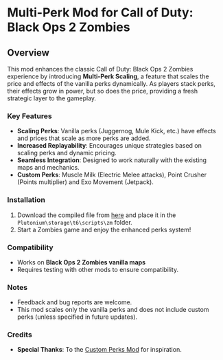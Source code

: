 # Multi-Perk Mod for Call of Duty: Black Ops 2 Zombies

## Overview
This mod enhances the classic Call of Duty: Black Ops 2 Zombies experience by introducing **Multi-Perk Scaling**, a feature that scales the price and effects of the vanilla perks dynamically. As players stack perks, their effects grow in power, but so does the price, providing a fresh strategic layer to the gameplay.

### Key Features
- **Scaling Perks**: Vanilla perks (Juggernog, Mule Kick, etc.) have effects and prices that scale as more perks are added.
- **Increased Replayability**: Encourages unique strategies based on scaling perks and dynamic pricing.
- **Seamless Integration**: Designed to work naturally with the existing maps and mechanics.
- **Custom Perks**: Muscle Milk (Electric Melee attacks), Point Crusher (Points multiplier) and Exo Movement (Jetpack).

### Installation
1. Download the compiled file from [here](https://github.com/ReFraX32/BO2-Zombies-Multi-Perks/releases/tag/release) and place it in the `Plutonium\storage\t6\scripts\zm` folder.
2. Start a Zombies game and enjoy the enhanced perks system!

### Compatibility
- Works on **Black Ops 2 Zombies vanilla maps**
- Requires testing with other mods to ensure compatibility.

### Notes
- Feedback and bug reports are welcome.
- This mod scales only the vanilla perks and does not include custom perks (unless specified in future updates).


### Credits
- **Special Thanks**: To the [Custom Perks Mod](https://github.com/Viren070/BO2-Zombies-Custom-Perks/tree/main) for inspiration.
